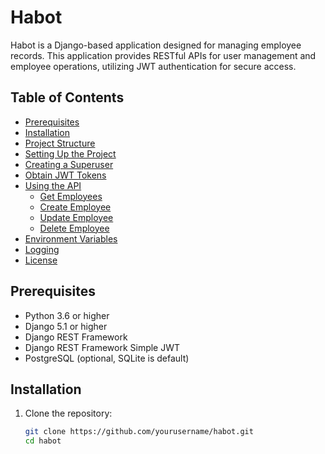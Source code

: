 # Habot

Habot is a Django-based application designed for managing employee records. This application provides RESTful APIs for user management and employee operations, utilizing JWT authentication for secure access.

## Table of Contents

- [Prerequisites](#prerequisites)
- [Installation](#installation)
- [Project Structure](#project-structure)
- [Setting Up the Project](#setting-up-the-project)
- [Creating a Superuser](#creating-a-superuser)
- [Obtain JWT Tokens](#obtain-jwt-tokens)
- [Using the API](#using-the-api)
  - [Get Employees](#get-employees)
  - [Create Employee](#create-employee)
  - [Update Employee](#update-employee)
  - [Delete Employee](#delete-employee)
- [Environment Variables](#environment-variables)
- [Logging](#logging)
- [License](#license)

## Prerequisites

- Python 3.6 or higher
- Django 5.1 or higher
- Django REST Framework
- Django REST Framework Simple JWT
- PostgreSQL (optional, SQLite is default)

## Installation

1. Clone the repository:

   ```bash
   git clone https://github.com/yourusername/habot.git
   cd habot
